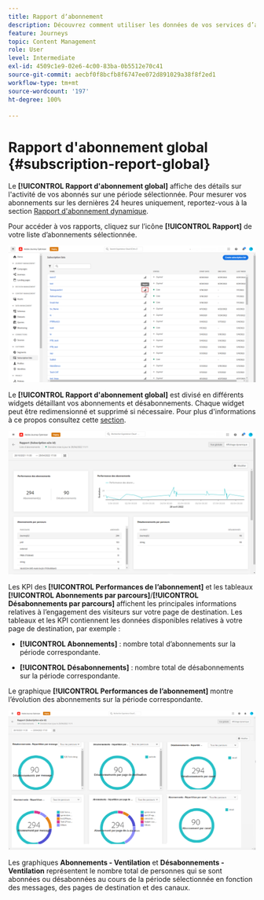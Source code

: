 ```yaml
---
title: Rapport dʼabonnement
description: Découvrez comment utiliser les données de vos services d’abonnement   avec le rapport d'abonnement global
feature: Journeys
topic: Content Management
role: User
level: Intermediate
exl-id: 4509c1e9-02e6-4c00-83ba-0b5512e70c41
source-git-commit: aecbf0f8bcfb8f6747ee072d891029a38f8f2ed1
workflow-type: tm+mt
source-wordcount: '197'
ht-degree: 100%

---
```


# Rapport d&#39;abonnement global {#subscription-report-global}

Le **[!UICONTROL Rapport d&#39;abonnement global]** affiche des détails sur l&#39;activité de vos abonnés sur une période sélectionnée. Pour mesurer vos abonnements sur les dernières 24 heures uniquement, reportez-vous à la section [Rapport d&#39;abonnement dynamique](subscription-report-live.md).

Pour accéder à vos rapports, cliquez sur l’icône **[!UICONTROL Rapport]** de votre liste d’abonnements sélectionnée.

![](assets/subscription_report_7.png)

Le **[!UICONTROL Rapport d&#39;abonnement global]** est divisé en différents widgets détaillant vos abonnements et désabonnements. Chaque widget peut être redimensionné et supprimé si nécessaire. Pour plus d&#39;informations à ce propos consultez cette [section](global-report.md).

![](assets/subscription_report_1.png)

Les KPI des **[!UICONTROL Performances de lʼabonnement]** et les tableaux **[!UICONTROL Abonnements par parcours]**/**[!UICONTROL Désabonnements par parcours]** affichent les principales informations relatives à l’engagement des visiteurs sur votre page de destination. Les tableaux et les KPI contiennent les données disponibles relatives à votre page de destination, par exemple :

* **[!UICONTROL Abonnements]** : nombre total dʼabonnements sur la période correspondante.

* **[!UICONTROL Désabonnements]** : nombre total de désabonnements sur la période correspondante.

Le graphique **[!UICONTROL Performances de lʼabonnement]** montre lʼévolution des abonnements sur la période correspondante.

![](assets/subscription_report_2.png)

Les graphiques **Abonnements - Ventilation** et **Désabonnements - Ventilation** représentent le nombre total de personnes qui se sont abonnées ou désabonnées au cours de la période sélectionnée en fonction des messages, des pages de destination et des canaux.
